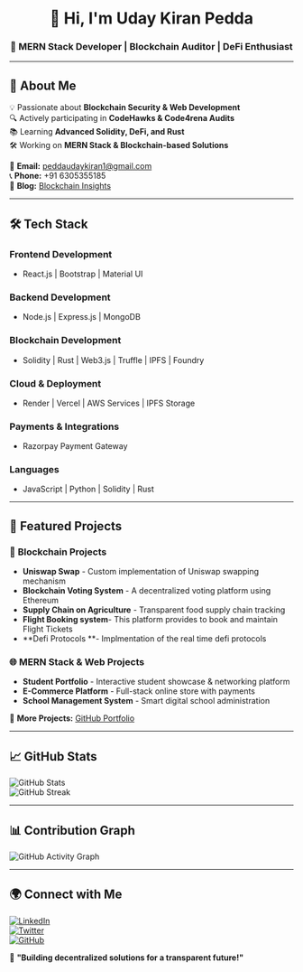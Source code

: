 <h1 align="center">👋 Hi, I'm Uday Kiran Pedda</h1>  
<h3 align="center">🚀 MERN Stack Developer | Blockchain Auditor | DeFi Enthusiast</h3>  

---

## 📌 About Me  
💡 Passionate about **Blockchain Security & Web Development**  
🔍 Actively participating in **CodeHawks & Code4rena Audits**  
📚 Learning **Advanced Solidity, DeFi, and Rust**  
🛠️ Working on **MERN Stack & Blockchain-based Solutions**  

📩 **Email:** peddaudaykiran1@gmail.com  
📞 **Phone:** +91 6305355185  
📝 **Blog:** [Blockchain Insights](https://udaykiranhub.github.io/udaykiranpedda-blog/)  

---

## 🛠️ Tech Stack  

### **Frontend Development**  
- React.js | Bootstrap | Material UI  

### **Backend Development**  
- Node.js | Express.js | MongoDB  

### **Blockchain Development**  
- Solidity | Rust | Web3.js | Truffle | IPFS | Foundry 

### **Cloud & Deployment**  
- Render | Vercel | AWS Services | IPFS Storage  

### **Payments & Integrations**  
- Razorpay Payment Gateway  

### **Languages**  
- JavaScript | Python | Solidity | Rust  

---

## 🚀 Featured Projects  

### 🔗 **Blockchain Projects**  
- **Uniswap Swap** - Custom implementation of Uniswap swapping mechanism  
- **Blockchain Voting System** - A decentralized voting platform using Ethereum  
- **Supply Chain on Agriculture** - Transparent food supply chain tracking
- **Flight Booking system**- This platform provides to book and maintain Flight Tickets
- **Defi Protocols **- Implmentation of the real time defi protocols

### 🌐 **MERN Stack & Web Projects**  
- **Student Portfolio** - Interactive student showcase & networking platform  
- **E-Commerce Platform** - Full-stack online store with payments  
- **School Management System** - Smart digital school administration  

🔗 **More Projects:** [GitHub Portfolio](https://github.com/udaykiranhub)  

---

## 📈 GitHub Stats  
![GitHub Stats](https://github-readme-stats.vercel.app/api?username=udaykiranhub&show_icons=true&theme=dark)  
![GitHub Streak](https://github-readme-streak-stats.herokuapp.com/?user=udaykiranhub&theme=dark)  

---

## 📊 Contribution Graph  
![GitHub Activity Graph](https://github-readme-activity-graph.cyclic.app/graph?username=udaykiranhub&theme=github-dark)  

---

## 🌍 Connect with Me  
[![LinkedIn](https://img.shields.io/badge/LinkedIn-Profile-blue?style=flat-square&logo=linkedin)](https://www.linkedin.com/in/uday-kiran-pedda-65aa73271)  
[![Twitter](https://img.shields.io/badge/Twitter-Profile-blue?style=flat-square&logo=twitter)](https://x.com/UdayKir03362466)  
[![GitHub](https://img.shields.io/badge/GitHub-Follow-black?style=flat-square&logo=github)](https://github.com/udaykiranhub)  

🚀 **"Building decentralized solutions for a transparent future!"**  

